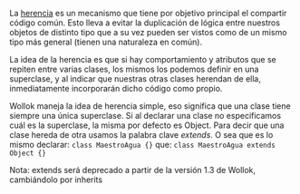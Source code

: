 La <a href="http://uqbar-wiki.org/index.php?title=Herencia" target="_blank">herencia</a> es un mecanismo que tiene por objetivo principal el compartir código común. Esto lleva a evitar la duplicación de lógica entre nuestros objetos de distinto tipo que a su vez pueden ser vistos como de un mismo tipo más general (tienen una naturaleza en común). 

La idea de la herencia es que si hay comportamiento y atributos que se repiten entre varias clases, los mismos los podemos definir en una superclase, y al indicar que nuestras otras clases herendan de ella, inmediatamente incorporarán dicho código como propio.

Wollok maneja la idea de herencia simple, eso significa que una clase tiene siempre una única superclase. Si al declarar una clase no especificamos cuál es la superclase, la misma por defecto es Object. Para decir que una clase hereda de otra usamos la palabra clave *extends*. O sea que es lo mismo declarar:
`class MaestroAgua {}` 
que:
`class MaestroAgua extends Object {}` 

Nota: extends será deprecado a partir de la versión 1.3 de Wollok, cambiándolo por inherits
